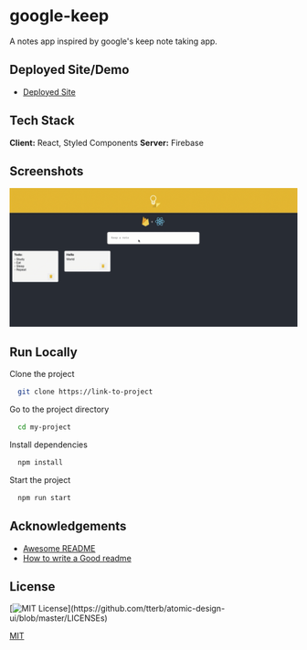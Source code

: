 # google-keep

A notes app inspired by google's keep note taking app.

## Deployed Site/Demo

- [Deployed Site](https://aa-notes.com/)

## Tech Stack

**Client:** React, Styled Components
**Server:** Firebase

## Screenshots

<img src="./src/assets/images/project.gif" alt="screenshot" />

## Run Locally

Clone the project

```bash
  git clone https://link-to-project
```

Go to the project directory

```bash
  cd my-project
```

Install dependencies

```bash
  npm install
```

Start the project

```bash
  npm run start
```

## Acknowledgements

- [Awesome README](https://github.com/matiassingers/awesome-readme)
- [How to write a Good readme](https://bulldogjob.com/news/449-how-to-write-a-good-readme-for-your-github-project)

## License

[![MIT License](https://img.shields.io/apm/l/atomic-design-ui.svg?)](https://github.com/tterb/atomic-design-ui/blob/master/LICENSEs)

[MIT](https://choosealicense.com/licenses/mit/)
